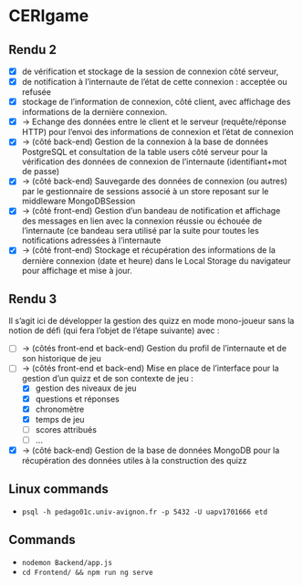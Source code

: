 # CERIgame

## Rendu 2

- [x] de vérification et stockage de la session de connexion côté serveur,
- [x] de notification à l’internaute de l’état de cette connexion : acceptée ou refusée
- [x] stockage de l’information de connexion, côté client, avec affichage des informations de
la dernière connexion.
- [x] → Echange des données entre le client et le serveur (requête/réponse HTTP) pour l’envoi des
informations de connexion et l’état de connexion
- [x] → (côté back-end) Gestion de la connexion à la base de données PostgreSQL et consultation
de la table users côté serveur pour la vérification des données de connexion de l’internaute
(identifiant+mot de passe)
- [x] → (côté back-end) Sauvegarde des données de connexion (ou autres) par le gestionnaire de
sessions associé à un store reposant sur le middleware MongoDBSession
- [x] → (côté front-end) Gestion d’un bandeau de notification et affichage des messages en lien avec
la connexion réussie ou échouée de l’internaute (ce bandeau sera utilisé par la suite pour toutes
les notifications adressées à l’internaute
- [x] → (côté front-end) Stockage et récupération des informations de la dernière connexion (date et
heure) dans le Local Storage du navigateur pour affichage et mise à jour.

## Rendu 3

Il s’agit ici de développer la gestion des quizz en mode mono-joueur sans la notion de défi (qui
fera l’objet de l’étape suivante) avec :

- [ ] → (côtés front-end et back-end) Gestion du profil de l’internaute et de son historique de jeu
- [ ] → (côtés front-end et back-end) Mise en place de l’interface pour la gestion d’un quizz et de son contexte de jeu :
  - [x] gestion des niveaux de jeu
  - [x] questions et réponses
  - [x] chronomètre
  - [x] temps de jeu
  - [ ] scores attribués
  - [ ] ...
- [x] → (côté back-end) Gestion de la base de données MongoDB pour la récupération des données
utiles à la construction des quizz

## Linux commands

* `psql -h pedago01c.univ-avignon.fr -p 5432 -U uapv1701666 etd`

## Commands

* `nodemon Backend/app.js`
* `cd Frontend/ && npm run ng serve`
